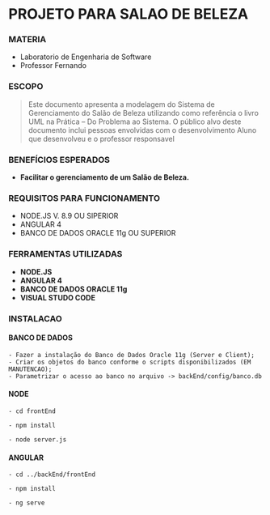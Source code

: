 # PROJETO PARA SALAO DE BELEZA
### MATERIA 
- Laboratorio de Engenharia de Software
- Professor Fernando

### ESCOPO
> Este documento apresenta a modelagem do Sistema de Gerenciamento do 
Salão  de  Beleza  utilizando  como  referência  o  livro  UML  na 
Prática  –  Do  Problema  ao  Sistema.  O  público  alvo  deste  documento 
inclui pessoas envolvidas com o desenvolvimento Aluno que desenvolveu e o 
professor responsavel 
 
### BENEFÍCIOS ESPERADOS 
 - __Facilitar o gerenciamento de um Salão de Beleza.__
 
### REQUISITOS PARA FUNCIONAMENTO
- NODE.JS V. 8.9 OU SIPERIOR
- ANGULAR 4
- BANCO DE DADOS ORACLE 11g OU SUPERIOR

### FERRAMENTAS UTILIZADAS
- __NODE.JS__
- __ANGULAR 4__
- __BANCO DE DADOS ORACLE 11g__
- __VISUAL STUDO CODE__

### INSTALACAO
#### BANCO DE DADOS
```
- Fazer a instalação do Banco de Dados Oracle 11g (Server e Client);
- Criar os objetos do banco conforme o scripts disponibilizados (EM MANUTENCAO);
- Parametrizar o acesso ao banco no arquivo -> backEnd/config/banco.db
```
#### NODE
```
- cd frontEnd 

- npm install 

- node server.js
```
#### ANGULAR
```
- cd ../backEnd/frontEnd 

- npm install

- ng serve
```
